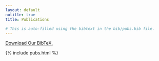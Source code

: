 ```yaml
---
layout: default
notitle: true
title: Publications

# This is auto-filled using the bibtext in the bib/pubs.bib file.
---
```


<p><a href="{{ site.base }}/bib/pubs.bib">Download Our BibTeX.</a></p>

{% include pubs.html %}
